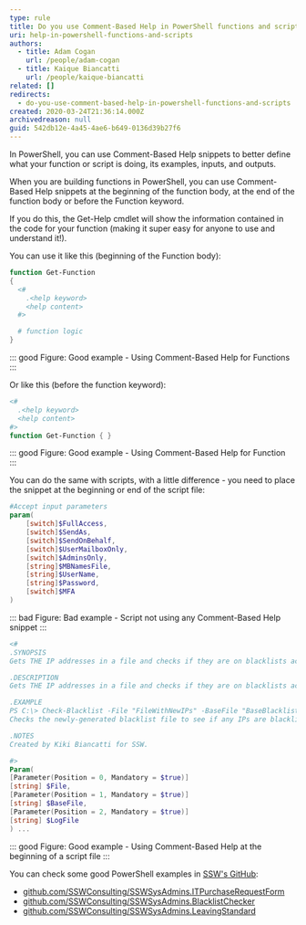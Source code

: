 ```yaml
---
type: rule
title: Do you use Comment-Based Help in PowerShell functions and scripts?
uri: help-in-powershell-functions-and-scripts
authors:
  - title: Adam Cogan
    url: /people/adam-cogan
  - title: Kaique Biancatti
    url: /people/kaique-biancatti
related: []
redirects:
  - do-you-use-comment-based-help-in-powershell-functions-and-scripts
created: 2020-03-24T21:36:14.000Z
archivedreason: null
guid: 542db12e-4a45-4ae6-b649-0136d39b27f6
---
```


In PowerShell, you can use Comment-Based Help snippets to better define what your function or script is doing, its examples, inputs, and outputs.

When you are building functions in PowerShell, you can use Comment-Based Help snippets at the beginning of the function body, at the end of the function body or before the Function keyword. 

If you do this, the Get-Help cmdlet will show the information contained in the code for your function (making it super easy for anyone to use and understand it!).

<!--endintro-->

You can use it like this (beginning of the Function body):

```powershell
function Get-Function
{
  <#
    .<help keyword>
    <help content>
  #>

  # function logic
}
```
::: good
Figure: Good example - Using Comment-Based Help for Functions
:::

Or like this (before the function keyword):

```powershell
<#
  .<help keyword>
  <help content>
#>
function Get-Function { }
```
::: good
Figure: Good example - Using Comment-Based Help for Function  
:::

You can do the same with scripts, with a little difference - you need to place the snippet at the beginning or end of the script file:


```powershell
#Accept input parameters
param(
    [switch]$FullAccess,
    [switch]$SendAs,
    [switch]$SendOnBehalf,
    [switch]$UserMailboxOnly,
    [switch]$AdminsOnly,
    [string]$MBNamesFile,
    [string]$UserName,
    [string]$Password,
    [switch]$MFA
)
```
::: bad
Figure: Bad example - Script not using any Comment-Based Help snippet
:::

```powershell
<#
.SYNOPSIS
Gets THE IP addresses in a file and checks if they are on blacklists across the web.

.DESCRIPTION
Gets THE IP addresses in a file and checks if they are on blacklists across the web. If they are, add them to the final blacklist file that will be used by the firewall.

.EXAMPLE
PS C:\> Check-Blacklist -File "FileWithNewIPs" -BaseFile "BaseBlacklistFile" -Logfile "LogfileLocation"
Checks the newly-generated blacklist file to see if any IPs are blacklisted, if yes, adds them to the final blacklist file.

.NOTES
Created by Kiki Biancatti for SSW.

#>
Param(
[Parameter(Position = 0, Mandatory = $true)]
[string] $File,
[Parameter(Position = 1, Mandatory = $true)]
[string] $BaseFile,
[Parameter(Position = 2, Mandatory = $true)]
[string] $LogFile
) ...
```
::: good
Figure: Good example - Using Comment-Based Help at the beginning of a script file
:::

You can check some good PowerShell examples in [SSW's GitHub](https://github.com/SSWConsulting):
* [github.com/SSWConsulting/SSWSysAdmins.ITPurchaseRequestForm](https://github.com/SSWConsulting/SSWSysAdmins.ITPurchaseRequestForm)
* [github.com/SSWConsulting/SSWSysAdmins.BlacklistChecker](https://github.com/SSWConsulting/SSWSysAdmins.BlacklistChecker)
* [github.com/SSWConsulting/SSWSysAdmins.LeavingStandard](https://github.com/SSWConsulting/SSWSysAdmins.LeavingStandard)
